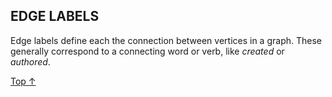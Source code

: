 ## EDGE LABELS

Edge labels define each the connection between vertices in a graph. These generally correspond to a connecting word or verb, like _created_ or _authored_.

[Top &#8593;](#sections)
